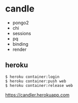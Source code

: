 # candle

* pongo2
* chi
* sessions
* pq
* binding
* render

## heroku
```
$ heroku container:login
$ heroku container:push web
$ heroku container:release web
```

https://candler.herokuapp.com
